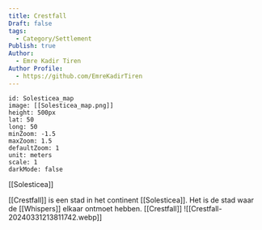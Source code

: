 ```yaml
---
title: Crestfall
Draft: false
tags:
  - Category/Settlement
Publish: true
Author:
  - Emre Kadir Tiren
Author Profile:
  - https://github.com/EmreKadirTiren
---
```

```leaflet 
id: Solesticea_map
image: [[Solesticea_map.png]] 
height: 500px 
lat: 50 
long: 50 
minZoom: -1.5
maxZoom: 1.5
defaultZoom: 1
unit: meters 
scale: 1 
darkMode: false 
```
[[Solesticea]]
 
[[Crestfall]] is een stad in het continent [[Solesticea]]. Het is de stad waar de [[Whispers]] elkaar ontmoet hebben. [[Crestfall]] ![[Crestfall-20240331213811742.webp]]